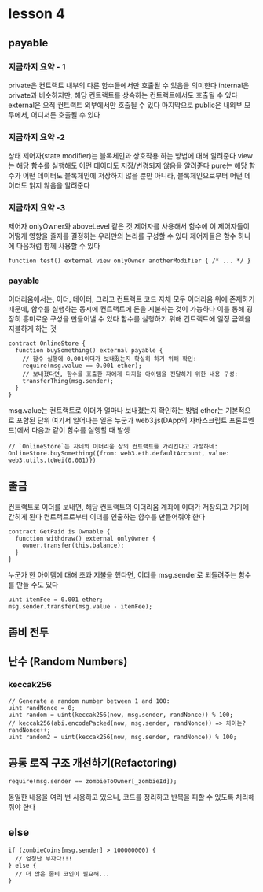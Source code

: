 # lesson 4
## payable
### 지금까지 요약 - 1
private은 컨트랙트 내부의 다른 함수들에서만 호출될 수 있음을 의미한다
internal은 private과 비슷하지만, 해당 컨트랙트를 상속하는 컨트랙트에서도 호출될 수 있다
external은 오직 컨트랙트 외부에서만 호출될 수 있다 
마지막으로 public은 내외부 모두에서, 어디서든 호출될 수 있다
### 지금까지 요약 -2
상태 제어자(state modifier)는 블록체인과 상호작용 하는 방법에 대해 알려준다
view는 해당 함수를 실행해도 어떤 데이터도 저장/변경되지 않음을 알려준다
pure는 해당 함수가 어떤 데이터도 블록체인에 저장하지 않을 뿐만 아니라, 블록체인으로부터 어떤 데이터도 읽지 않음을 알려준다
### 지금까지 요약 -3
제어자
onlyOwner와 aboveLevel 같은 것
제어자를 사용해서 함수에 이 제어자들이 어떻게 영향을 줄지를 결정하는 우리만의 논리를 구성할 수 있다
제어자들은 함수 하나에 다음처럼 함께 사용할 수 있다
```
function test() external view onlyOwner anotherModifier { /* ... */ }
```
### payable
이더리움에서는, 이더, 데이터, 그리고 컨트랙트 코드 자체 모두 이더리움 위에 존재하기 때문에,
함수를 실행하는 동시에 컨트랙트에 돈을 지불하는 것이 가능하다
이를 통해 굉장히 흥미로운 구성을 만들어낼 수 있다
함수를 실행하기 위해 컨트랙트에 일정 금액을 지불하게 하는 것
```
contract OnlineStore {
  function buySomething() external payable {
    // 함수 실행에 0.001이더가 보내졌는지 확실히 하기 위해 확인:
    require(msg.value == 0.001 ether);
    // 보내졌다면, 함수를 호출한 자에게 디지털 아이템을 전달하기 위한 내용 구성:
    transferThing(msg.sender);
  }
}
```
msg.value는 컨트랙트로 이더가 얼마나 보내졌는지 확인하는 방법
ether는 기본적으로 포함된 단위
여기서 일어나는 일은 누군가 web3.js(DApp의 자바스크립트 프론트엔드)에서 다음과 같이 함수를 실행할 때 발생
```
// `OnlineStore`는 자네의 이더리움 상의 컨트랙트를 가리킨다고 가정하네:
OnlineStore.buySomething({from: web3.eth.defaultAccount, value: web3.utils.toWei(0.001)})
```

## 출금
컨트랙트로 이더를 보내면, 해당 컨트랙트의 이더리움 계좌에 이더가 저장되고 거기에 갇히게 된다
컨트랙트로부터 이더를 인출하는 함수를 만들어줘야 한다
```
contract GetPaid is Ownable {
  function withdraw() external onlyOwner {
    owner.transfer(this.balance);
  }
}
```
누군가 한 아이템에 대해 초과 지불을 했다면, 이더를 msg.sender로 되돌려주는 함수를 만들 수도 있다
```
uint itemFee = 0.001 ether;
msg.sender.transfer(msg.value - itemFee);
```

## 좀비 전투

## 난수 (Random Numbers)
### keccak256
```
// Generate a random number between 1 and 100:
uint randNonce = 0;
uint random = uint(keccak256(now, msg.sender, randNonce)) % 100;
// keccak256(abi.encodePacked(now, msg.sender, randNonce)) => 차이는?
randNonce++;
uint random2 = uint(keccak256(now, msg.sender, randNonce)) % 100;
```
## 공통 로직 구조 개선하기(Refactoring)
```
require(msg.sender == zombieToOwner[_zombieId]);
```
동일한 내용을 여러 번 사용하고 있으니, 코드를 정리하고 반복을 피할 수 있도록 처리해줘야 한다

## else
```
if (zombieCoins[msg.sender] > 100000000) {
  // 엄청난 부자다!!!
} else {
  // 더 많은 좀비 코인이 필요해...
}
```
